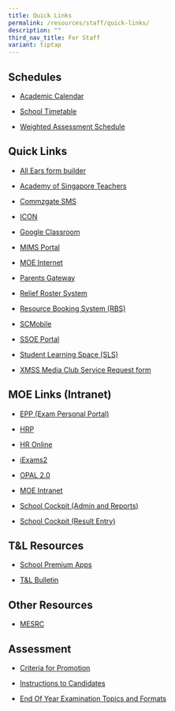 ```yaml
---
title: Quick Links
permalink: /resources/staff/quick-links/
description: ""
third_nav_title: For Staff
variant: tiptap
---
```

<h2>Schedules</h2>
<ul data-tight="true" class="tight">
<li>
<p><a href="https://calendar.google.com/calendar/u/0/embed?src=c_k7p87vuspth3eedj4n2mair55g@group.calendar.google.com&amp;ctz=Asia/Singapore" rel="noopener noreferrer nofollow" target="_blank">Academic Calendar</a>
</p>
</li>
<li>
<p><a href="/resources/students/timetables/school-timetable" rel="noopener noreferrer nofollow" target="_blank">School Timetable</a>
</p>
</li>
<li>
<p><a href="https://drive.google.com/drive/folders/1ixk4EdnS8uy6zoUVuQj0R51x5kiL6muL?usp=sharing" rel="noopener noreferrer nofollow" target="_blank">Weighted Assessment Schedule</a>
</p>
</li>
</ul>
<h2>Quick Links</h2>
<ul data-tight="true" class="tight">
<li>
<p><a href="https://forms.moe.edu.sg/" rel="noopener noreferrer nofollow" target="_blank">All Ears form builder</a>
</p>
</li>
<li>
<p><a href="https://academyofsingaporeteachers.moe.edu.sg/" rel="noopener noreferrer nofollow" target="_blank">Academy of Singapore Teachers</a>
</p>
</li>
<li>
<p><a href="https://portal.commzgate.com/" rel="noopener noreferrer nofollow" target="_blank">Commzgate SMS</a>
</p>
</li>
<li>
<p><a href="https://icon.moe.edu.sg/" rel="noopener noreferrer nofollow" target="_blank">ICON</a>
</p>
</li>
<li>
<p><a href="https://classroom.google.com/" rel="noopener noreferrer nofollow" target="_blank">Google Classroom</a>
</p>
</li>
<li>
<p><a href="http://mims.moe.gov.sg/" rel="noopener noreferrer nofollow" target="_blank">MIMS Portal</a>
</p>
</li>
<li>
<p><a href="https://www.moe.gov.sg/" rel="noopener noreferrer nofollow" target="_blank">MOE Internet</a>
</p>
</li>
<li>
<p><a href="https://pg.moe.edu.sg/" rel="noopener noreferrer nofollow" target="_blank">Parents Gateway</a>
</p>
</li>
<li>
<p><a href="https://roster.diveanalytics.com/home" rel="noopener nofollow" target="_blank">Relief Roster System</a>
</p>
</li>
<li>
<p><a href="https://rbs.avero-tech.com/" rel="noopener noreferrer nofollow" target="_blank">Resource Booking System (RBS)</a>
</p>
</li>
<li>
<p><a href="https://scmobile.moe.edu.sg/login" rel="noopener noreferrer nofollow" target="_blank">SCMobile</a>
</p>
</li>
<li>
<p><a href="https://ssoe2.moe.edu.sg/sp" rel="noopener noreferrer nofollow" target="_blank">SSOE Portal</a>
</p>
</li>
<li>
<p><a href="https://vle.learning.moe.edu.sg/login" rel="noopener noreferrer nofollow" target="_blank">Student Learning Space (SLS)</a>
</p>
</li>
<li>
<p><a href="https://docs.google.com/forms/d/e/1FAIpQLScWvF2EV-frqUT1dH3xXSyeeYiGlzmA1ArUCo8sYUgERuOljA/viewform?usp=sf_link" rel="noopener noreferrer nofollow" target="_blank">XMSS Media Club Service Request form</a>
</p>
</li>
</ul>
<h2>MOE Links (Intranet)</h2>
<ul data-tight="true" class="tight">
<li>
<p><a href="https://myexamduty.seab.gov.sg/auth/login" rel="noopener noreferrer nofollow" target="_blank">EPP (Exam Personal Portal)</a>
</p>
</li>
<li>
<p><a href="https://www.hrp.gov.sg/hrp/#/" rel="noopener noreferrer nofollow" target="_blank">HRP</a>
</p>
</li>
<li>
<p><a href="https://intranet.moe.gov.sg/hronline/Pages/Home.aspx" rel="noopener noreferrer nofollow" target="_blank">HR Online</a>
</p>
</li>
<li>
<p><a href="https://iexams.seab.gov.sg/sso/login?service=https%3A%2F%2Fiexams.seab.gov.sg%2Fsso%2Foauth2.0%2FcallbackAuthorize%3Fclient_id%3Diexams2-prod%26redirect_uri%3Dhttps%253A%252F%252Fiexams.seab.gov.sg%252Fiexams2%252Flogin%252Foauth2%252Fcode%252Fiexams2-prod%26response_type%3Dcode%26client_name%3DCasOAuthClient" rel="noopener noreferrer nofollow" target="_blank">iExams2</a>
</p>
</li>
<li>
<p><a href="https://idm.opal2.moe.edu.sg/" rel="noopener noreferrer nofollow" target="_blank">OPAL 2.0</a>
</p>
</li>
<li>
<p><a href="https://intranet.moe.gov.sg/Pages/Home.aspx" rel="noopener noreferrer nofollow" target="_blank">MOE Intranet</a>
</p>
</li>
<li>
<p><a href="https://schoolcockpit.moe.gov.sg/CP/scapp/security" rel="noopener noreferrer nofollow" target="_blank">School Cockpit (Admin and Reports)</a>
</p>
</li>
<li>
<p><a href="https://schoolcockpit.moe.gov.sg/academic" rel="noopener noreferrer nofollow" target="_blank">School Cockpit (Result Entry)</a>
</p>
</li>
</ul>
<h2>T&amp;L Resources</h2>
<ul data-tight="true" class="tight">
<li>
<p><a href="/resources/staff/tnl-resources/school-premium-apps" rel="noopener noreferrer nofollow" target="_blank">School Premium Apps</a>
</p>
</li>
<li>
<p><a href="https://sites.google.com/xinminss.edu.sg/tlbulletin-2020/home?pli=1" rel="noopener noreferrer nofollow" target="_blank">T&amp;L Bulletin</a>
</p>
</li>
</ul>
<h2>Other Resources</h2>
<ul data-tight="true" class="tight">
<li>
<p><a href="https://www.mesrc.net/" rel="noopener noreferrer nofollow" target="_blank">MESRC</a>
</p>
</li>
</ul>
<h2>Assessment</h2>
<ul data-tight="true" class="tight">
<li>
<p><a href="/resources/students/assessment/criteria-for-promotion" rel="noopener noreferrer nofollow" target="_blank">Criteria for Promotion</a>
</p>
</li>
<li>
<p><a href="/resources/students/assessment/instructions-to-candidates" rel="noopener noreferrer nofollow" target="_blank">Instructions to Candidates</a>
</p>
</li>
<li>
<p><a href="/resources/students/assessment/end-of-year-examination-topics-and-formats" rel="noopener noreferrer nofollow" target="_blank">End Of Year Examination Topics and Formats</a>
</p>
</li>
</ul>
<p></p>